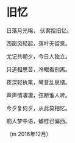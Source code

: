 # 旧忆

日落月光稀， 伏案拾旧忆。

西窗风轻起，落叶无留意。

尤记共朝夕，今日人独立。

只道相思苦，冷眼看别离。

夜深轻执笔，琴音乱思绪。

声声情凄凄，弦断谁人听。

今夕复何夕，从此莫相忆。

痴人梦中语，蟾桂已偏西。



（m 2016年12月）